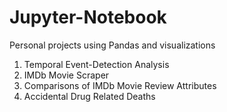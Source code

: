 # Jupyter-Notebook
Personal projects using Pandas and visualizations

1. Temporal Event-Detection Analysis
2. IMDb Movie Scraper
3. Comparisons of IMDb Movie Review Attributes
4. Accidental Drug Related Deaths
